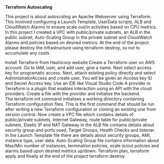 **Terraform Autoscaling**

This project is about autoscaling an Apache Webserver using Terraform. This involved configuring a Launch Template, UserData scripts, ALB and CloudWatch Alarms to ensure scale out/in activities based on CPU metrics. In this project I created a VPC with public/private subnets, an ALB in the public subnet, Auto-Scaling Group in the private subnet and CloudWatch Alarms and policies based on desired metrics. At the end of the project please destroy the infrastructure using terraform destroy, so not to accumulate any costs.


Install Terraform from Hashicorp website
Create a Terraform user on AWS account. Go to IAM, user, and add user, give a name. Next select access key for programatic access. Next, attach existing policy directly and select AdministratorAccess and create user. You will be given an Access key ID and Secret Access key.
Use an IDE like Visual Studio Code
A provider in Terraform is a plugin that enables interaction using an API with the cloud providers. Create a file with the provider and initialise the backend.
The terraform init command initialises a working directory containing Terraform configuration files. This is the first command that should be run after writing a new Terraform configuration or cloning an existing one from version control.
Now create a VPC file which contains details of public/private subnets, Internet Gateway, route table for public/private subnets, Elastic IP and NAT Gateway
In the ALB file contains details about security group and ports used, Target Groups, Health Checks and listener.
In the Launch Template file there are details about security groups, AMI, instance type, user data.
Auto-Scaling Group file contains information about Max/Min number of instances, termination policies, scale in/out policies and alarms based upon desired metrics up/down.
Terraform plan, terraform apply and finally at the end of the project terraform destroy
